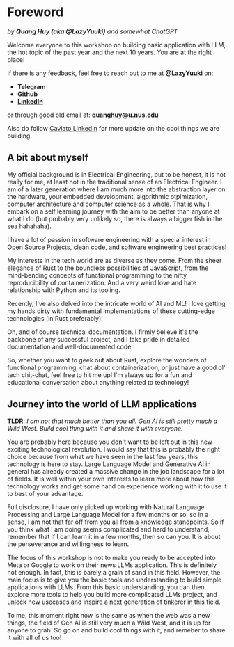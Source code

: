# Foreword
*by **Quang Huy (aka @LazyYuuki)** and somewhat ChatGPT*

Welcome everyone to this workshop on building basic application with LLM, the hot topic of the past year and the next 10 years. You are at the right place!

If there is any feedback, feel free to reach out to me at **@LazyYuuki** on:
- **Telegram**
- **Github**
- **[LinkedIn](https://www.linkedin.com/in/buiquanghuy/)**

or through good old email at: **quanghuy@u.nus.edu**

Also do follow [Caviato LinkedIn](https://www.linkedin.com/company/caviato) for more update on the cool things we are building.

## A bit about myself

My official background is in Electrical Engineering, but to be honest, it is not really for me, at least not in the traditional sense of an Electrical Engineer. I am of a later generation where I am much more into the abstraction layer on the hardware, your embedded development, algorithmic otpimization, computer architecture and computer science as a whole. That is why I embark on a self learning journey with the aim to be better than anyone at what I do (but probably very unlikely so, there is always a bigger fish in the sea hahahaha).

I have a lot of passion in software engineering with a special interest in Open Source Projects, clean code, and software engineering best practices!

My interests in the tech world are as diverse as they come. From the sheer elegance of Rust to the boundless possibilities of JavaScript, from the mind-bending concepts of functional programming to the nifty reproducibility of containerization. And a very weird love and hate relationship with Python and its tooling.

Recently, I've also delved into the intricate world of AI and ML! I love getting my hands dirty with fundamental implementations of these cutting-edge technologies (in Rust preferably)!

Oh, and of course technical documentation. I firmly believe it's the backbone of any successful project, and I take pride in detailed documentation and well-documented code.

So, whether you want to geek out about Rust, explore the wonders of functional programming, chat about containerization, or just have a good ol' tech chit-chat, feel free to hit me up! I'm always up for a fun and educational conversation about anything related to technology!

## Journey into the world of LLM applications

**TLDR**: *I am not that much better than you all. Gen AI is still pretty much a Wild West. Build cool thing with it and share it with everyone.*

You are probably here because you don't want to be left out in this new exciting technological revolution. I would say that this is probably the right choice because from what we have seen in the last few years, this technology is here to stay. Large Language Model and Generative AI in general has already created a massive change in the job landscape for a lot of fields. It is well within your own interests to learn more about how this technology works and get some hand on experience working with it to use it to best of your advantage.

Full disclosure, I have only picked up working with Natural Language Processing and Large Language Model for a few months or so, so in a sense, I am not that far off from you all from a knowledge standpoints. So if you think what I am doing seems complicated and hard to understand, remember that if I can learn it in a few months, then so can you. It is about the perseverance and willingness to learn.

The focus of this workshop is not to make you ready to be accepted into Meta or Google to work on their news LLMs application. This is definitely not enough. In fact, this is barely a grain of sand in this field. However, the main focus is to give you the basic tools and understanding to build simple applications with LLMs. From this basic understanding, you can then explore more tools to help you build more complicated LLMs project, and unlock new usecases and inspire a next generation of tinkerer in this field.

To me, this moment right now is the same as when the web was a new things, the field of Gen AI is still very much a Wild West, and it is up for anyone to grab. So go on and build cool things with it, and remeber to share it with all of us too!
